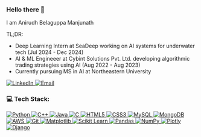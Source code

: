### Hello there 👋

I am Anirudh Belaguppa Manjunath

TL;DR:
- Deep Learning Intern at SeaDeep working on AI systems for underwater tech (Jul 2024 - Dec 2024)
- AI & ML Engineeer at Cybint Solutions Pvt. Ltd. developing algorithmic trading strategies using AI (Aug 2022 - Aug 2023)
- Currently pursuing MS in AI at Northeastern University


<p align="left">
  <a href="https://www.linkedin.com/in/anirudh-b-m">
    <img alt="LinkedIn" src="https://img.shields.io/badge/LinkedIn-%230077B5.svg?&style=for-the-badge&logo=linkedin&logoColor=white"/>
  </a>
  <a href="mailto:belaguppamanjunath.a@northeastern.edu">
    <img alt="Email" src="https://img.shields.io/badge/Email-D14836?style=for-the-badge&logo=gmail&logoColor=white" />
  </a>
</p>


### 💻 Tech Stack:

<p align="left">
  <!-- Languages -->
  <a href="https://www.python.org">
    <img alt="Python" src="https://img.shields.io/badge/Python-3776AB?style=for-the-badge&logo=python&logoColor=white" />
  </a>
  <a href="https://isocpp.org">
    <img alt="C++" src="https://img.shields.io/badge/C++-00599C?style=for-the-badge&logo=cplusplus&logoColor=white" />
  </a>
  <a href="https://www.java.com">
    <img alt="Java" src="https://img.shields.io/badge/Java-007396?style=for-the-badge&logo=java&logoColor=white" />
  </a>
  <a href="https://www.learn-c.org/">
    <img alt="C" src="https://img.shields.io/badge/C-A8B9CC?style=for-the-badge&logo=c&logoColor=white" />
  </a>
  <a href="https://www.w3schools.com/html/">
    <img alt="HTML5" src="https://img.shields.io/badge/HTML5-E34F26?style=for-the-badge&logo=html5&logoColor=white" />
  </a>
  <a href="https://www.w3schools.com/css/">
    <img alt="CSS3" src="https://img.shields.io/badge/CSS3-1572B6?style=for-the-badge&logo=css3&logoColor=white" />
  </a>

  <!-- Databases -->
  <a href="https://www.mysql.com">
    <img alt="MySQL" src="https://img.shields.io/badge/MySQL-00000F?style=for-the-badge&logo=mysql&logoColor=white" />
  </a>
  <a href="https://www.mongodb.com">
    <img alt="MongoDB" src="https://img.shields.io/badge/MongoDB-4EA94B?style=for-the-badge&logo=mongodb&logoColor=white" />
  </a>

  <!-- Cloud and Version Control -->
  <a href="https://aws.amazon.com">
    <img alt="AWS" src="https://img.shields.io/badge/AWS-FF9900?style=for-the-badge&logo=amazonaws&logoColor=white" />
  </a>
  <a href="https://git-scm.com">
    <img alt="Git" src="https://img.shields.io/badge/Git-F05032?style=for-the-badge&logo=git&logoColor=white" />
  </a>

  <!-- AI/ML and Frameworks -->
  <a href="https://matplotlib.org">
    <img alt="Matplotlib" src="https://img.shields.io/badge/Matplotlib-263238?style=for-the-badge&logo=matplotlib&logoColor=white" />
  </a>
  <a href="https://scikit-learn.org">
    <img alt="Scikit Learn" src="https://img.shields.io/badge/scikit_learn-F7931E?style=for-the-badge&logo=scikit-learn&logoColor=white" />
  </a>
  <a href="https://pandas.pydata.org">
    <img alt="Pandas" src="https://img.shields.io/badge/Pandas-150458?style=for-the-badge&logo=pandas&logoColor=white" />
  </a>
  <a href="https://numpy.org">
    <img alt="NumPy" src="https://img.shields.io/badge/NumPy-013243?style=for-the-badge&logo=numpy&logoColor=white" />
  </a>
  <a href="https://plotly.com">
    <img alt="Plotly" src="https://img.shields.io/badge/Plotly-3F4F75?style=for-the-badge&logo=plotly&logoColor=white" />
  </a>
  <a href="https://www.djangoproject.com">
    <img alt="Django" src="https://img.shields.io/badge/Django-092E20?style=for-the-badge&logo=django&logoColor=white" />
  </a>
</p>



  
<!--
**AnirudhDesai777/anirudhdesai777** is a ✨ _special_ ✨ repository because its `README.md` (this file) appears on your GitHub profile.

Here are some ideas to get you started:

- 🔭 I’m currently working on ...
- 🌱 I’m currently learning ...
- 👯 I’m looking to collaborate on ...
- 🤔 I’m looking for help with ...

- 📫 How to reach me: ...
- 😄 Pronouns: ...
- ⚡ Fun fact: ...
-->
